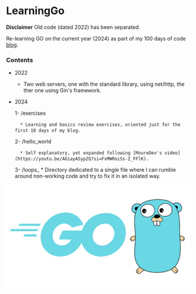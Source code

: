# LearningGo

__Disclaimer__
Old code (dated 2022) has been separated.

Re-learning GO on the current year (2024) as part of my 100 days of code [blog](https://akirapearl.github.io/jekyll_blog/).

### Contents

- 2022
	* Two web servers, one with the standard library, using net/http, the ther one using Gin's framework.
- 2024

	1- /exercises

		* Learning and basics review exercises, oriented just for the first 10 days of my blog.
	2- /hello_world

		* Self explanatory, yet expanded following [MoureDev's video](https://youtu.be/AGiayASyp2Q?si=FvMWRoiSs-Z_FFlK).

	3- /loops_
		* Directory dedicated to a single file where I can rumble around non-working code and try to fix it in an isolated way.


![Golang logo](https://github.com/Akirapearl/LearningGo/blob/main/Golang.png)
